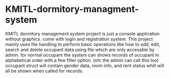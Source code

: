 # KMITL-dormitory-managment-system
KMITL dormitory management system project is just a console application without graphics.
come with login and registration system.
This project mainly uses file handling to perform basic operations like how to add, edit, search and delete occupant data using file which are only accesable by admin.
for normal occupant the system can shows records of occupant in alphabetical order with a few filter option. (ofc the admin can call this too)
occupant struct will contain gender data, room info, and rent status whill will all be shown when called for records. 
